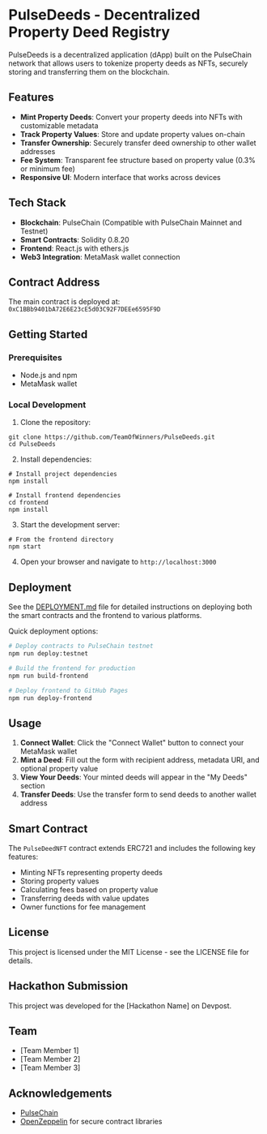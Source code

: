 # PulseDeeds - Decentralized Property Deed Registry

PulseDeeds is a decentralized application (dApp) built on the PulseChain network that allows users to tokenize property deeds as NFTs, securely storing and transferring them on the blockchain.

## Features

- **Mint Property Deeds**: Convert your property deeds into NFTs with customizable metadata
- **Track Property Values**: Store and update property values on-chain
- **Transfer Ownership**: Securely transfer deed ownership to other wallet addresses
- **Fee System**: Transparent fee structure based on property value (0.3% or minimum fee)
- **Responsive UI**: Modern interface that works across devices

## Tech Stack

- **Blockchain**: PulseChain (Compatible with PulseChain Mainnet and Testnet)
- **Smart Contracts**: Solidity 0.8.20
- **Frontend**: React.js with ethers.js
- **Web3 Integration**: MetaMask wallet connection

## Contract Address

The main contract is deployed at: `0xC1BBb9401bA72E6E23cE5d03C92F7DEEe6595F9D`

## Getting Started

### Prerequisites

- Node.js and npm
- MetaMask wallet

### Local Development

1. Clone the repository:
```
git clone https://github.com/TeamOfWinners/PulseDeeds.git
cd PulseDeeds
```

2. Install dependencies:
```
# Install project dependencies
npm install

# Install frontend dependencies
cd frontend
npm install
```

3. Start the development server:
```
# From the frontend directory
npm start
```

4. Open your browser and navigate to `http://localhost:3000`

## Deployment

See the [DEPLOYMENT.md](DEPLOYMENT.md) file for detailed instructions on deploying both the smart contracts and the frontend to various platforms.

Quick deployment options:

```bash
# Deploy contracts to PulseChain testnet
npm run deploy:testnet

# Build the frontend for production
npm run build-frontend

# Deploy frontend to GitHub Pages
npm run deploy-frontend
```

## Usage

1. **Connect Wallet**: Click the "Connect Wallet" button to connect your MetaMask wallet
2. **Mint a Deed**: Fill out the form with recipient address, metadata URI, and optional property value
3. **View Your Deeds**: Your minted deeds will appear in the "My Deeds" section
4. **Transfer Deeds**: Use the transfer form to send deeds to another wallet address

## Smart Contract

The `PulseDeedNFT` contract extends ERC721 and includes the following key features:

- Minting NFTs representing property deeds
- Storing property values
- Calculating fees based on property value
- Transferring deeds with value updates
- Owner functions for fee management

## License

This project is licensed under the MIT License - see the LICENSE file for details.

## Hackathon Submission

This project was developed for the [Hackathon Name] on Devpost.

## Team

- [Team Member 1]
- [Team Member 2]
- [Team Member 3]

## Acknowledgements

- [PulseChain](https://pulsechain.com)
- [OpenZeppelin](https://openzeppelin.com) for secure contract libraries
